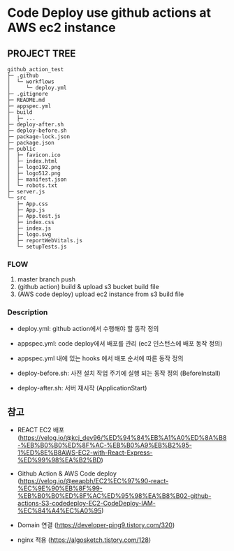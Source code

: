 # Code Deploy use github actions at AWS ec2 instance

## PROJECT TREE

```
github_action_test
├─ .github
│  └─ workflows
│     └─ deploy.yml
├─ .gitignore
├─ README.md
├─ appspec.yml
├─ build
│  ├─ ...
├─ deploy-after.sh
├─ deploy-before.sh
├─ package-lock.json
├─ package.json
├─ public
│  ├─ favicon.ico
│  ├─ index.html
│  ├─ logo192.png
│  ├─ logo512.png
│  ├─ manifest.json
│  └─ robots.txt
├─ server.js
└─ src
   ├─ App.css
   ├─ App.js
   ├─ App.test.js
   ├─ index.css
   ├─ index.js
   ├─ logo.svg
   ├─ reportWebVitals.js
   └─ setupTests.js
```

### FLOW
1. master branch push
2. (github action) build & upload s3 bucket build file
3. (AWS code deploy) upload ec2 instance from s3 build file

### Description
- deploy.yml: github action에서 수행해야 할 동작 정의
- appspec.yml: code deploy에서 배포를 관리 (ec2 인스턴스에 배포 동작 정의)
- appspec.yml 내에 있는 hooks 에서 배포 순서에 따른 동작 정의

- deploy-before.sh: 사전 설치 작업 주기에 실행 되는 동작 정의 (BeforeInstall)
- deploy-after.sh: 서버 재시작 (ApplicationStart)


## 참고

- REACT EC2 배포  
(https://velog.io/@kcj_dev96/%ED%94%84%EB%A1%A0%ED%8A%B8-%EB%B0%B0%ED%8F%AC-%EB%B0%A9%EB%B2%95-1%ED%8E%B8AWS-EC2-with-React-Express-%ED%99%98%EA%B2%BD)

- Github Action & AWS Code deploy  
(https://velog.io/@eeapbh/EC2%EC%97%90-react-%EC%9E%90%EB%8F%99-%EB%B0%B0%ED%8F%AC%ED%95%98%EA%B8%B02-github-actions-S3-codedeploy-EC2-CodeDeploy-IAM-%EC%84%A4%EC%A0%95)

- Domain 연결
(https://developer-ping9.tistory.com/320)

- nginx 적용
(https://algosketch.tistory.com/128)



